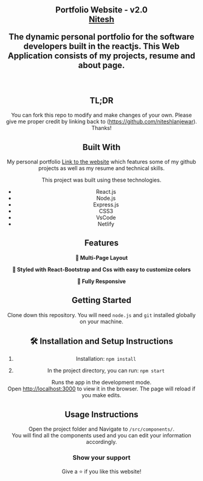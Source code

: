 <h2 align="center">
  Portfolio Website - v2.0<br/>
  <a href="https://www.linkedin.com/in/nitesh-lanjewar-688367234/" target="_blank">Nitesh</a>
  <p>The dynamic personal portfolio for the software developers built in the reactjs. This Web Application consists of my projects, resume and about page.</p>
</h2>



<br/>

<center>

## TL;DR

You can fork this repo to modify and make changes of your own. Please give me proper credit by linking back to (https://github.com/niteshlanjewar). Thanks!

## Built With

My personal portfolio <a href="https://nitesh-lanjewar-1621.netlify.app/" target="_blank">Link to the website</a> which features some of my github projects as well as my resume and technical skills.<br/>

This project was built using these technologies.

- React.js
- Node.js
- Express.js
- CSS3
- VsCode
- Netlify

## Features

**📖 Multi-Page Layout**

**🎨 Styled with React-Bootstrap and Css with easy to customize colors**

**📱 Fully Responsive**

## Getting Started

Clone down this repository. You will need `node.js` and `git` installed globally on your machine.

## 🛠 Installation and Setup Instructions

1. Installation: `npm install`

2. In the project directory, you can run: `npm start`

Runs the app in the development mode.\
Open [http://localhost:3000](http://localhost:3000) to view it in the browser.
The page will reload if you make edits.

## Usage Instructions

Open the project folder and Navigate to `/src/components/`. <br/>
You will find all the components used and you can edit your information accordingly.

### Show your support

Give a ⭐ if you like this website!
